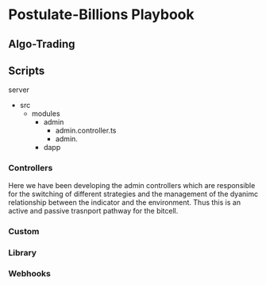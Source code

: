 # Postulate-Billions Playbook

## Algo-Trading

## Scripts
server
* src
	* modules
		* admin
			* admin.controller.ts
			* admin.
		* dapp

### Controllers
Here we have been developing the admin controllers which are responsible for the switching of different strategies and the management of the dyanimc relationship between the indicator and the environment. Thus this is an active and passive trasnport pathway for the bitcell. 

### Custom

### Library

### Webhooks